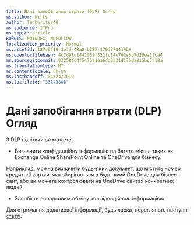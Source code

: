 ```yaml
---
title: Дані запобігання втрати (DLP) Огляд
ms.author: kirks
author: Techwriter40
ms.audience: ITPro
ms.topic: article
ROBOTS: NOINDEX, NOFOLLOW
localization_priority: Normal
ms.assetid: 187c6f19-3e7d-48a0-b785-170f578419b9
ms.openlocfilehash: 4c7d9fd144203ff321fc14e762e8b7d28ea12ca4
ms.sourcegitcommit: 03258ec4f5476a1ea6dd3a31d17bda815bc5a18a
ms.translationtype: MT
ms.contentlocale: uk-UA
ms.lasthandoff: 04/24/2019
ms.locfileid: "33243806"
---
```

# <a name="data-loss-prevention-dlp-overview"></a>Дані запобігання втрати (DLP) Огляд

З DLP політики ви можете:

- Визначити конфіденційну інформацію по багато місць, таких як Exchange Online SharePoint Online та OneDrive для бізнесу.


Наприклад, можна визначити будь-який документ, що містить номер кредитної картки, яка зберігається в будь-який OneDrive для бізнес-сайт, або ви можете контролювати на OneDrive сайтах конкретних людей.

- Запобігти випадковим обміну конфіденційною інформацією.


Для отримання додаткової інформації, будь ласка, перегляньте наступні [статті](https://docs.microsoft.com/en-us/office365/securitycompliance/data-loss-prevention-policies).

